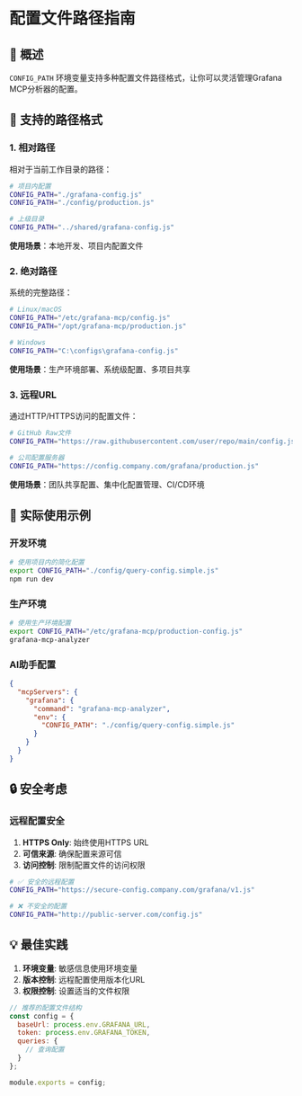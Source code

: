 # 配置文件路径指南

## 🎯 概述

`CONFIG_PATH` 环境变量支持多种配置文件路径格式，让你可以灵活管理Grafana MCP分析器的配置。

## 📁 支持的路径格式

### 1. 相对路径
相对于当前工作目录的路径：

```bash
# 项目内配置
CONFIG_PATH="./grafana-config.js"
CONFIG_PATH="./config/production.js"

# 上级目录
CONFIG_PATH="../shared/grafana-config.js"
```

**使用场景**：本地开发、项目内配置文件

### 2. 绝对路径
系统的完整路径：

```bash
# Linux/macOS
CONFIG_PATH="/etc/grafana-mcp/config.js"
CONFIG_PATH="/opt/grafana-mcp/production.js"

# Windows
CONFIG_PATH="C:\configs\grafana-config.js"
```

**使用场景**：生产环境部署、系统级配置、多项目共享

### 3. 远程URL
通过HTTP/HTTPS访问的配置文件：

```bash
# GitHub Raw文件
CONFIG_PATH="https://raw.githubusercontent.com/user/repo/main/config.js"

# 公司配置服务器
CONFIG_PATH="https://config.company.com/grafana/production.js"
```

**使用场景**：团队共享配置、集中化配置管理、CI/CD环境

## 🔧 实际使用示例

### 开发环境
```bash
# 使用项目内的简化配置
export CONFIG_PATH="./config/query-config.simple.js"
npm run dev
```

### 生产环境
```bash
# 使用生产环境配置
export CONFIG_PATH="/etc/grafana-mcp/production-config.js"
grafana-mcp-analyzer
```

### AI助手配置
```json
{
  "mcpServers": {
    "grafana": {
      "command": "grafana-mcp-analyzer",
      "env": {
        "CONFIG_PATH": "./config/query-config.simple.js"
      }
    }
  }
}
```

## 🔒 安全考虑

### 远程配置安全
1. **HTTPS Only**: 始终使用HTTPS URL
2. **可信来源**: 确保配置来源可信
3. **访问控制**: 限制配置文件的访问权限

```bash
# ✅ 安全的远程配置
CONFIG_PATH="https://secure-config.company.com/grafana/v1.js"

# ❌ 不安全的配置
CONFIG_PATH="http://public-server.com/config.js"
```

## 💡 最佳实践

1. **环境变量**: 敏感信息使用环境变量
2. **版本控制**: 远程配置使用版本化URL
4. **权限控制**: 设置适当的文件权限

```javascript
// 推荐的配置文件结构
const config = {
  baseUrl: process.env.GRAFANA_URL,
  token: process.env.GRAFANA_TOKEN,
  queries: {
    // 查询配置
  }
};

module.exports = config;
```